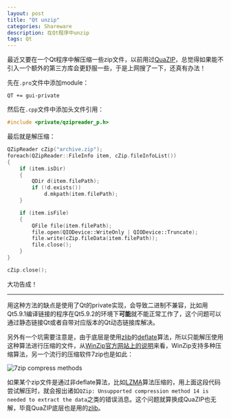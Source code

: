 ```yaml
---
layout: post
title: "Qt unzip"
categories: Shareware
description: 在Qt程序中unzip
tags: Qt
---
```


最近又要在一个Qt程序中解压缩一些zip文件，以前用过[QuaZIP](https://sourceforge.net/projects/quazip/)，总觉得如果能不引入一个额外的第三方库会更舒服一些，于是上网搜了一下，还真有办法！

先在`.pro`文件中添加module：

```
QT += gui-private
```

然后在`.cpp`文件中添加头文件引用：

```cpp
#include <private/qzipreader_p.h>
```

最后就是解压缩：

```cpp
QZipReader cZip("archive.zip");
foreach(QZipReader::FileInfo item, cZip.fileInfoList())
{
    if (item.isDir)
    {
        QDir d(item.filePath);
        if (!d.exists())
            d.mkpath(item.filePath);
    }

    if (item.isFile)
    {
        QFile file(item.filePath);
        file.open(QIODevice::WriteOnly | QIODevice::Truncate);
        file.write(cZip.fileData(item.filePath));
        file.close();
    }
}

cZip.close();
```

大功告成！

----

用这种方法的缺点是使用了Qt的private实现，会导致二进制不兼容，比如用Qt5.9.1编译链接的程序在Qt5.9.2的环境下**可能**就不能正常工作了，这个问题可以通过静态链接Qt或者自带对应版本的Qt动态链接库解决。

另外有一个坑需要注意是，由于底层是使用[zlib](https://zlib.net/)的[deflate](https://en.wikipedia.org/wiki/DEFLATE)算法，所以只能解压使用这种算法进行压缩的文件，从[WinZip官方网站上的说明](http://www.winzip.com/wz54.htm)来看，WinZip支持多种压缩算法，另一个流行的压缩软件7zip也是如此：

![7zip compress methods](../../../media/2018-02-27/7z.png)

如果某个zip文件是通过非deflate算法，比如[LZMA](https://en.wikipedia.org/wiki/Lempel%E2%80%93Ziv%E2%80%93Markov_chain_algorithm)算法压缩的，用上面这段代码尝试解压时，就会报出诸如`QZip: Unsupported compression method 14 is needed to extract the data`之类的错误消息。这个问题就算换成QuaZIP也无解，毕竟QuaZIP底层也是用的[zlib](https://zlib.net/)。

